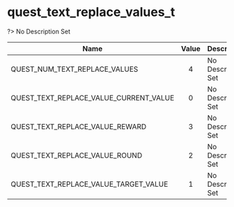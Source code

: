 # quest_text_replace_values_t
?> No Description Set

Name|Value|Description|Client
--|:--:|--|:--:
QUEST_NUM_TEXT_REPLACE_VALUES|4|No Description Set|✖
QUEST_TEXT_REPLACE_VALUE_CURRENT_VALUE|0|No Description Set|✖
QUEST_TEXT_REPLACE_VALUE_REWARD|3|No Description Set|✖
QUEST_TEXT_REPLACE_VALUE_ROUND|2|No Description Set|✖
QUEST_TEXT_REPLACE_VALUE_TARGET_VALUE|1|No Description Set|✖
